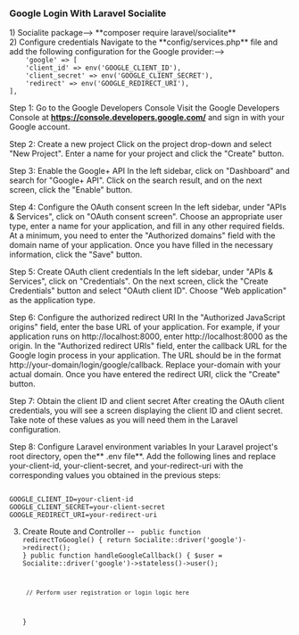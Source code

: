 <h3>Google Login With Laravel Socialite</h3>
1) Socialite package--> **composer require laravel/socialite**<br/>
2) Configure credentials
Navigate to the **config/services.php** file and add the following configuration for the Google provider:-->

<code>
    'google' => [
    'client_id' => env('GOOGLE_CLIENT_ID'),
    'client_secret' => env('GOOGLE_CLIENT_SECRET'),
    'redirect' => env('GOOGLE_REDIRECT_URI'),
],
</code>
 
Step 1: Go to the Google Developers Console
Visit the Google Developers Console at **https://console.developers.google.com/** and sign in with your Google account.

Step 2: Create a new project
Click on the project drop-down and select "New Project". Enter a name for your project and click the "Create" button.

Step 3: Enable the Google+ API
In the left sidebar, click on "Dashboard" and search for "Google+ API". Click on the search result, and on the next screen, click the "Enable" button.

Step 4: Configure the OAuth consent screen
In the left sidebar, under "APIs & Services", click on "OAuth consent screen". Choose an appropriate user type, enter a name for your application, and fill in any other required fields. At a minimum, you need to enter the "Authorized domains" field with the domain name of your application. Once you have filled in the necessary information, click the "Save" button.

Step 5: Create OAuth client credentials
In the left sidebar, under "APIs & Services", click on "Credentials". On the next screen, click the "Create Credentials" button and select "OAuth client ID". Choose "Web application" as the application type.

Step 6: Configure the authorized redirect URI
In the "Authorized JavaScript origins" field, enter the base URL of your application. For example, if your application runs on http://localhost:8000, enter http://localhost:8000 as the origin. In the "Authorized redirect URIs" field, enter the callback URL for the Google login process in your application. The URL should be in the format http://your-domain/login/google/callback. Replace your-domain with your actual domain. Once you have entered the redirect URI, click the "Create" button.

Step 7: Obtain the client ID and client secret
After creating the OAuth client credentials, you will see a screen displaying the client ID and client secret. Take note of these values as you will need them in the Laravel configuration.

Step 8: Configure Laravel environment variables
In your Laravel project's root directory, open the** .env file**. Add the following lines and replace your-client-id, your-client-secret, and your-redirect-uri with the corresponding values you obtained in the previous steps:

<code>
GOOGLE_CLIENT_ID=your-client-id
GOOGLE_CLIENT_SECRET=your-client-secret
GOOGLE_REDIRECT_URI=your-redirect-uri
</code>

3) Create Route and Controller --
   <code>
         public function redirectToGoogle()
    {
        return Socialite::driver('google')->redirect();
    }
    public function handleGoogleCallback()
    {
        $user = Socialite::driver('google')->stateless()->user();

        // Perform user registration or login logic here
   }
   </code>
